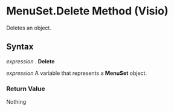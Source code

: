 
# MenuSet.Delete Method (Visio)

Deletes an object.


## Syntax

 _expression_ . **Delete**

 _expression_ A variable that represents a **MenuSet** object.


### Return Value

Nothing

